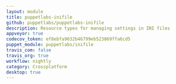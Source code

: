 ```yaml
---
layout: module
title: puppetlabs-inifile
github: puppetlabs/puppetlabs-inifile
description: Resource types for managing settings in INI files
appveyor: true
codecov_token: ef8ebfa9632b46799eb523869ffa6cd5
puppet_module: puppetlabs/inifile
travis_com: false
travis_org: true
workflow: nightly
category: Crossplatform
desktop: true
---
```

